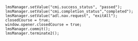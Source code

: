 <pre><code>
lmsManager.setValue("cmi.success_status", "passed");
lmsManager.setValue("cmi.completion_status","completed");
lmsManager.setValue("adl.nav.request", "exitAll");
closedCourse = true;
window.opener.closedCourse = true;
lmsManager.commit();
lmsManager.terminate2();</code></pre>
